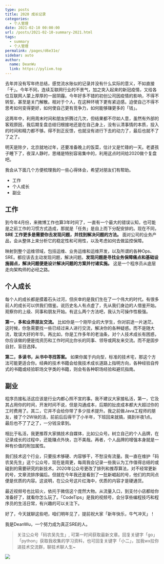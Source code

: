 ```yaml
---
type: posts
title: 2020 成长记录
categories: 
  - 个人管理
date: 2021-02-10 00:00:00
url: /posts/2021-02-10-summary-2021.html
tags: 
  - summary
  - 个人管理
permalink: /pages/d6e31e/
sidebar: auto
author: 
  name: DeanWu
  link: https://pylixm.top
---
```


去年并没有写年终总结，感觉流水账似的记录并没有什么实际的意义，不如直接「干」。今年不同，连续互联网行业的不景气，加之突入起来的新冠疫情，又给各位互联网人蒙上厚厚的一层阴霾。今年好多不错的初创公司因疫情的影响，不得不转型，甚至是关门解散。相对于个人，在这种环境下更有紧迫感。迫使自己不得不思考如何变得更好，如何使自己更有竞争力，如何能够赚更多的「钱」。

这两年中，利用周末时间和朋友折腾过几次，但结果都不尽如人意，虽然有外部的客观原因，我后期复盘总结归根接地还是在自己身上，没有认清事情的本质，投入的时间和精力都不够。得不到正反馈，也就没有进行下去的动力了，最后也就不了了之了。

明天是除夕，北京就地过年，还要准备晚上的饭菜，估计又是忙碌的一天。老婆孩子睡下了，夜深人静时，思绪是特别容易集中的，利用这点时间给2020做个复盘吧。

我会从下面几个方便梳理我的一些心得体会，希望对朋友们有帮助。

- 工作
- 个人成长
- 副业 

## 工作 

到今年4月份，来微博工作也算3年时间了，一直有一个最大的错误认知，也可能是之前工作的习惯方式造成，那就是「任务」是自上而下分配安排的。现在不同，**SRE 工作更多是需要你去发现问题，并找到解决问题的方法。** 面对公司的业务产品，会从整体上来分析它的稳定性和可用性，以及考虑如何去做监控保障。

映射到整个运维领域，包括运维、业务运维和运维开发，以及所谓的各种Ops、SRE。都应该去主动发现问题，解决问题。**发现问题是寻找业务保障痛点和基础设施弱点，解决问题便是设计解决问题的方案并付诸实施。** 这是一个程序员从底层走向架构师的必经之路。

## 个人成长

每个人的成长都是摸着石头过河，但庆幸的是我们生在了一个伟大的时代。有很多前人的成长可以供我们借鉴。说历史名人有点虚了，先从我们身边的人借鉴开始。观察你的上级、同事和朋友开始。有这么两个方法吧，我认为可操作性极强。

**第一，多和业界朋友交流。** 比如你是一个刚毕业的大学生，你对前途一片迷茫。这时候，你急需要找一些已经过来人进行交流，解决你的各种疑惑。而不是随大流，耽误大好的年华。再比如，你是工作多年的老油条，对个人技术成长有困惑，你应该做的便是找资历和工作时间比你长的同事、领导或网友来交流。而不是固步自封，盲目选择。

**第二，多读书，从书中寻找答案。** 如果你属于内向型，标准的技术宅，那这个方法可能更适合你。经典的技术书籍会给我技术成长道路上指明方向，各种经验自传式的书籍或经验职场文字类的书籍，则会有各种职场经验和避坑指南。


## 副业

程序员接私活这应该是行业内都心照不宣的事。我不建议大家接私活，第一，它及其占用你的时间，开发时间不说，但是沟通成本，后期的扯皮成本都大大超过你的工时费用了。其二，它并不会给你带了多少技术提升。我之前做Java工程师的朋友，接了个2W块的活，前前后后得干了小半年，下班回来就搞，搞到半夜1点。最后也不了了之了，一分钱没拿到。

相比于私活，我更推荐大家搞技术自媒体，比如公众号。树立自己的个人品牌，在记录成长的过程中，还能赚点外快，岂不美哉。再者，个人品牌的增强本身就是一种有价值的附加属性。

我们技术这个行业，只要技术够硬、内容够干，不愁没有流量。我一直在维护「码农吴先生」这个公众号，现在是周更，每周我会记录一些我认为工作值得总结的或碰到的需要研究的新技术。2020年公众号更改了排列和推荐算法，对不经常更新的号，文章流排序偏后。但就在今年我还是看到了一批新崛起的号，他们的共同点便是优质的内容。这说明，在公众号这片红海中，优质的内容才是硬通货。

最近视频号也比较火，依托于微信这个庞然大物。从流量入口，到支付小店都给你准备好了，就看你怎么玩了。「CodeTips」是我的视频号，会分享些编程技巧和程序员的生活日常，有兴趣的可以关注下。


好了，今天就聊这些吧，咱们明年见了，提前祝大家「新年快乐，牛气冲天」！

我是DeanWu，一个努力成为真正SRE的人。

>关注公众号「码农吴先生」, 可第一时间获取最新文章。回复关键字「go」「python」获取我收集的学习资料，也可回复关键字「小二」，加我wx拉你进技术交流群，聊技术聊人生~ 

![](https://gitee.com/pylixm/picture/raw/master/2020-12-14/deanwu_wechat.png)

